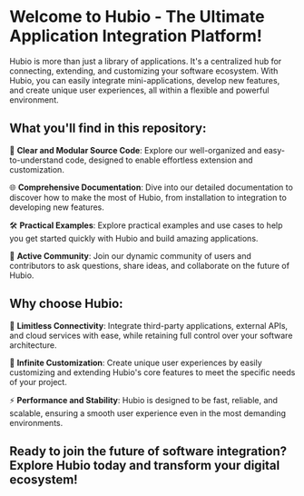 # Welcome to Hubio - The Ultimate Application Integration Platform!

Hubio is more than just a library of applications. It's a centralized hub for connecting, extending, and customizing your software ecosystem. With Hubio, you can easily integrate mini-applications, develop new features, and create unique user experiences, all within a flexible and powerful environment.

## What you'll find in this repository:

🚀 **Clear and Modular Source Code**: Explore our well-organized and easy-to-understand code, designed to enable effortless extension and customization.

🌐 **Comprehensive Documentation**: Dive into our detailed documentation to discover how to make the most of Hubio, from installation to integration to developing new features.

🛠️ **Practical Examples**: Explore practical examples and use cases to help you get started quickly with Hubio and build amazing applications.

💬 **Active Community**: Join our dynamic community of users and contributors to ask questions, share ideas, and collaborate on the future of Hubio.

## Why choose Hubio:

🔗 **Limitless Connectivity**: Integrate third-party applications, external APIs, and cloud services with ease, while retaining full control over your software architecture.

🎨 **Infinite Customization**: Create unique user experiences by easily customizing and extending Hubio's core features to meet the specific needs of your project.

⚡ **Performance and Stability**: Hubio is designed to be fast, reliable, and scalable, ensuring a smooth user experience even in the most demanding environments.

## Ready to join the future of software integration? Explore Hubio today and transform your digital ecosystem!

